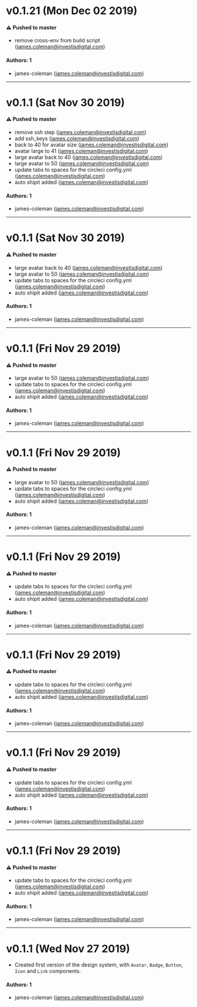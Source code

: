 # v0.1.21 (Mon Dec 02 2019)

#### ⚠️  Pushed to master

- remove cross-env from build script  (james.coleman@investisdigital.com)

#### Authors: 1

- james-coleman (james.coleman@investisdigital.com)

---

# v0.1.1 (Sat Nov 30 2019)

#### ⚠️  Pushed to master

- remove ssh step  (james.coleman@investisdigital.com)
- add ssh_keys  (james.coleman@investisdigital.com)
- back to 40 for avatar size  (james.coleman@investisdigital.com)
- avatar large to 41  (james.coleman@investisdigital.com)
- large avatar back to 40  (james.coleman@investisdigital.com)
- large avatar to 50  (james.coleman@investisdigital.com)
- update tabs to spaces for the circleci config.yml  (james.coleman@investisdigital.com)
- auto shipit added  (james.coleman@investisdigital.com)

#### Authors: 1

- james-coleman (james.coleman@investisdigital.com)

---

# v0.1.1 (Sat Nov 30 2019)

#### ⚠️  Pushed to master

- large avatar back to 40  (james.coleman@investisdigital.com)
- large avatar to 50  (james.coleman@investisdigital.com)
- update tabs to spaces for the circleci config.yml  (james.coleman@investisdigital.com)
- auto shipit added  (james.coleman@investisdigital.com)

#### Authors: 1

- james-coleman (james.coleman@investisdigital.com)

---

# v0.1.1 (Fri Nov 29 2019)

#### ⚠️  Pushed to master

- large avatar to 50  (james.coleman@investisdigital.com)
- update tabs to spaces for the circleci config.yml  (james.coleman@investisdigital.com)
- auto shipit added  (james.coleman@investisdigital.com)

#### Authors: 1

- james-coleman (james.coleman@investisdigital.com)

---

# v0.1.1 (Fri Nov 29 2019)

#### ⚠️  Pushed to master

- large avatar to 50  (james.coleman@investisdigital.com)
- update tabs to spaces for the circleci config.yml  (james.coleman@investisdigital.com)
- auto shipit added  (james.coleman@investisdigital.com)

#### Authors: 1

- james-coleman (james.coleman@investisdigital.com)

---

# v0.1.1 (Fri Nov 29 2019)

#### ⚠️  Pushed to master

- update tabs to spaces for the circleci config.yml  (james.coleman@investisdigital.com)
- auto shipit added  (james.coleman@investisdigital.com)

#### Authors: 1

- james-coleman (james.coleman@investisdigital.com)

---

# v0.1.1 (Fri Nov 29 2019)

#### ⚠️  Pushed to master

- update tabs to spaces for the circleci config.yml  (james.coleman@investisdigital.com)
- auto shipit added  (james.coleman@investisdigital.com)

#### Authors: 1

- james-coleman (james.coleman@investisdigital.com)

---

# v0.1.1 (Fri Nov 29 2019)

#### ⚠️  Pushed to master

- update tabs to spaces for the circleci config.yml  (james.coleman@investisdigital.com)
- auto shipit added  (james.coleman@investisdigital.com)

#### Authors: 1

- james-coleman (james.coleman@investisdigital.com)

---

# v0.1.1 (Fri Nov 29 2019)

#### ⚠️  Pushed to master

- update tabs to spaces for the circleci config.yml  (james.coleman@investisdigital.com)
- auto shipit added  (james.coleman@investisdigital.com)

#### Authors: 1

- james-coleman (james.coleman@investisdigital.com)

---

# v0.1.1 (Wed Nov 27 2019)

- Created first version of the design system, with `Avatar`, `Badge`, `Button`, `Icon` and `Link` components.

#### Authors: 1

- james-coleman (james.coleman@investisdigital.com)
